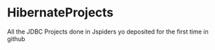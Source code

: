 # HibernateProjects
All the JDBC Projects done in Jspiders
yo deposited for the first time in github
